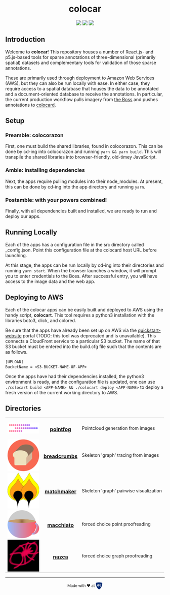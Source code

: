 <h1 align="center">colocar</h1>
<p align="center">
<img src="https://img.shields.io/badge/License-Apache2-blue.svg" />
<img src="https://img.shields.io/badge/Extremely Rad-👌-00ddcc.svg" />
<img src="https://img.shields.io/circleci/token/9fc1451c363b10e98a5968202d088b6375016a93/project/github/aplbrain/colocar/master.svg" />
</p>

## Introduction
Welcome to **colocar**! This repository houses a number of React.js- and p5.js-based tools for sparse annotations of three-dimensional (primarily spatial) datasets and complementary tools for validation of those sparse annotations.

These are primarily used through deployment to Amazon Web Services (AWS), but they can also be run locally with ease. In either case, they require access to a spatial database that houses the data to be annotated and a document-oriented database to receive the annotations. In particular, the current production workflow pulls imagery from [the Boss](https://github.com/jhuapl-boss/boss) and pushes annotations to [colocard](https://github.com/aplbrain/colocard).

## Setup
### Preamble: colocorazon
First, one must build the shared libraries, found in colocorazon. This can be done by cd-ing into colocorazon and running `yarn && yarn build`. This will transpile the shared libraries into browser-friendly, old-timey JavaScript.

### Amble: installing dependencies
Next, the apps require pulling modules into their node_modules. At present, this can be done by cd-ing into the app directory and running `yarn`.

### Postamble: with your powers combined!
Finally, with all dependencies built and installed, we are ready to run and deploy our apps.

## Running Locally
Each of the apps has a configuration file in the src directory called _config.json. Point this configuration file at the colocard host URL before launching.

At this stage, the apps can be run locally by cd-ing into their directories and running `yarn start`. When the browser launches a window, it will prompt you to enter credentials to the Boss. After successful entry, you will have access to the image data and the web app.

## Deploying to AWS
Each of the colocar apps can be easily built and deployed to AWS using the handy script,  **colocart**. This tool requires a python3 installation with the libraries boto3, click, and colored.

Be sure that the apps have already been set up on AWS via the [quickstart-website](https://console.aws.amazon.com/quickstart-website/home) portal (TODO: this tool was deprecated and is unavailable). This connects a CloudFront service to a particular S3 bucket. The name of that S3 bucket must be entered into the build.cfg file such that the contents are as follows.

```
[UPLOAD]
BucketName = <S3-BUCKET-NAME-OF-APP>
```

Once the apps have had their dependencies installed, the python3 environment is ready, and the configuration file is updated, one can use `./colocart build <APP-NAME> && ./colocart deploy <APP-NAME>` to deploy a fresh version of the current working directory to AWS.

## Directories



<table>
<tr>
    <td>
        <img align=center src="pointfog/logo.png" width=100>
    </td>
    <td>
        <h3 align=center><a href="pointfog/">pointfog</a></h3>
    </td>
    <td>
        <p>Pointcloud generation from images</p>
    </td>
</tr>
<tr>
    <td>
        <img align=center src="breadcrumbs/logo.png" width=100>
    </td>
    <td>
        <h3 align=center><a href="breadcrumbs/">breadcrumbs</a></h3>
    </td>
    <td>
        <p>Skeleton 'graph' tracing from images</p>
    </td>
</tr>
<tr>
    <td>
        <img align=center src="matchmaker/logo.png" width=100>
    </td>
    <td>
        <h3 align=center><a href="matchmaker/">matchmaker</a></h3>
    </td>
    <td>
        <p>Skeleton 'graph' pairwise visualization</p>
    </td>
</tr>
<tr>
    <td>
        <img align=center src="macchiato/logo.png" width=100>
    </td>
    <td>
        <h3 align=center><a href="macchiato/">macchiato</a></h3>
    </td>
    <td>
        <p>forced choice point proofreading</p>
    </td>
</tr>
<tr>
    <td>
        <img align=center src="nazca/logo.png" width=100>
    </td>
    <td>
        <h3 align=center><a href="nazca/">nazca</a></h3>
    </td>
    <td>
        <p>forced choice graph proofreading</p>
    </td>
</tr>
</table>

---

<p align="center"><small>Made with ♥ at <a href="http://www.jhuapl.edu/"><img alt="JHU APL" align="center" src="./apl-logo.png" height="23px"></a></small></p>
